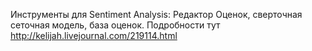 Инструменты для Sentiment Analysis: Редактор Оценок, сверточная сеточная модель, база оценок.
Подробности тут http://kelijah.livejournal.com/219114.html

